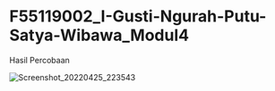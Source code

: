 # F55119002_I-Gusti-Ngurah-Putu-Satya-Wibawa_Modul4
Hasil Percobaan

![Screenshot_20220425_223543](https://user-images.githubusercontent.com/81338813/165114778-c762b937-ab6b-4990-8671-dcde1d717532.jpg)
